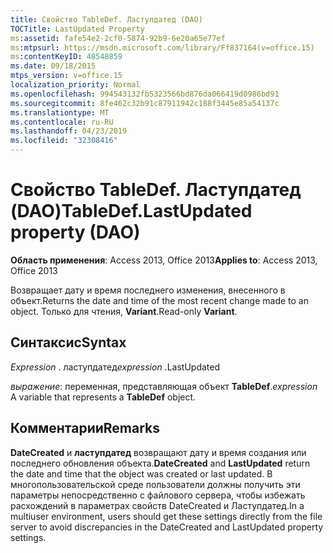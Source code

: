 ```yaml
---
title: Свойство TableDef. Ластупдатед (DAO)
TOCTitle: LastUpdated Property
ms:assetid: fafe54e2-2cf0-5874-92b9-6e20a65e77ef
ms:mtpsurl: https://msdn.microsoft.com/library/Ff837164(v=office.15)
ms:contentKeyID: 48548859
ms.date: 09/18/2015
mtps_version: v=office.15
localization_priority: Normal
ms.openlocfilehash: 994543132fb5323566bd876da066419d0986bd91
ms.sourcegitcommit: 8fe462c32b91c87911942c188f3445e85a54137c
ms.translationtype: MT
ms.contentlocale: ru-RU
ms.lasthandoff: 04/23/2019
ms.locfileid: "32308416"
---
```

# <a name="tabledeflastupdated-property-dao"></a><span data-ttu-id="d425b-102">Свойство TableDef. Ластупдатед (DAO)</span><span class="sxs-lookup"><span data-stu-id="d425b-102">TableDef.LastUpdated property (DAO)</span></span>


<span data-ttu-id="d425b-103">**Область применения**: Access 2013, Office 2013</span><span class="sxs-lookup"><span data-stu-id="d425b-103">**Applies to**: Access 2013, Office 2013</span></span>

<span data-ttu-id="d425b-104">Возвращает дату и время последнего изменения, внесенного в объект.</span><span class="sxs-lookup"><span data-stu-id="d425b-104">Returns the date and time of the most recent change made to an object.</span></span> <span data-ttu-id="d425b-105">Только для чтения, **Variant**.</span><span class="sxs-lookup"><span data-stu-id="d425b-105">Read-only **Variant**.</span></span>

## <a name="syntax"></a><span data-ttu-id="d425b-106">Синтаксис</span><span class="sxs-lookup"><span data-stu-id="d425b-106">Syntax</span></span>

<span data-ttu-id="d425b-107">*Expression* . ластупдатед</span><span class="sxs-lookup"><span data-stu-id="d425b-107">*expression* .LastUpdated</span></span>

<span data-ttu-id="d425b-108">*выражение*: переменная, представляющая объект **TableDef**.</span><span class="sxs-lookup"><span data-stu-id="d425b-108">*expression* A variable that represents a **TableDef** object.</span></span>

## <a name="remarks"></a><span data-ttu-id="d425b-109">Комментарии</span><span class="sxs-lookup"><span data-stu-id="d425b-109">Remarks</span></span>

<span data-ttu-id="d425b-110">**DateCreated** и **ластупдатед** возвращают дату и время создания или последнего обновления объекта.</span><span class="sxs-lookup"><span data-stu-id="d425b-110">**DateCreated** and **LastUpdated** return the date and time that the object was created or last updated.</span></span> <span data-ttu-id="d425b-111">В многопользовательской среде пользователи должны получить эти параметры непосредственно с файлового сервера, чтобы избежать расхождений в параметрах свойств DateCreated и Ластупдатед.</span><span class="sxs-lookup"><span data-stu-id="d425b-111">In a multiuser environment, users should get these settings directly from the file server to avoid discrepancies in the DateCreated and LastUpdated property settings.</span></span>

